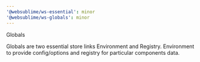 ```yaml
---
'@websublime/ws-essential': minor
'@websublime/ws-globals': minor
---
```


Globals

Globals are two essential store links Environment and Registry. Environment to provide config/options and registry for particular components data.
